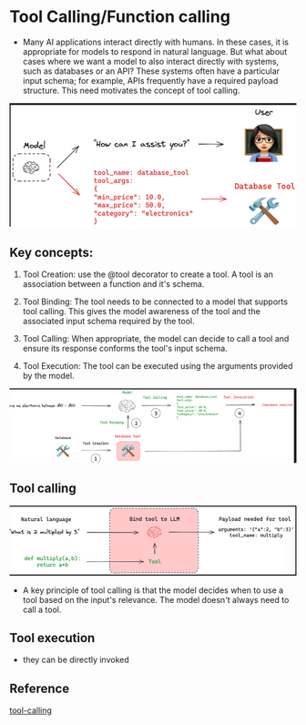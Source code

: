 # Tool Calling/Function calling

- Many AI applications interact directly with humans. In these cases, it is appropriate for models to respond in natural language. But what about cases where we want a model to also interact directly with systems, such as databases or an API? These systems often have a particular input schema; for example, APIs frequently have a required payload structure. This need motivates the concept of tool calling. 

![alt text](image-13.png)

## Key concepts:

1. Tool Creation: use the @tool decorator to create a tool. A tool is an association between a function and it's schema.

2. Tool Binding: The tool needs to be connected to a model that supports tool calling. This gives the model awareness of the tool and the associated input schema required by the tool.

3. Tool Calling: When appropriate, the model can decide to call a tool and ensure its response conforms the tool's input schema. 

4. Tool Execution: The tool can be executed using the arguments provided by the model.

![alt text](image-14.png)

## Tool calling
![alt text](image-15.png)

- A key principle of tool calling is that the model decides when to use a tool based on the input's relevance. The model doesn't always need to call a tool.

## Tool execution
- they can be directly invoked

## Reference
[tool-calling](https://python.langchain.com/docs/concepts/tool_calling/)